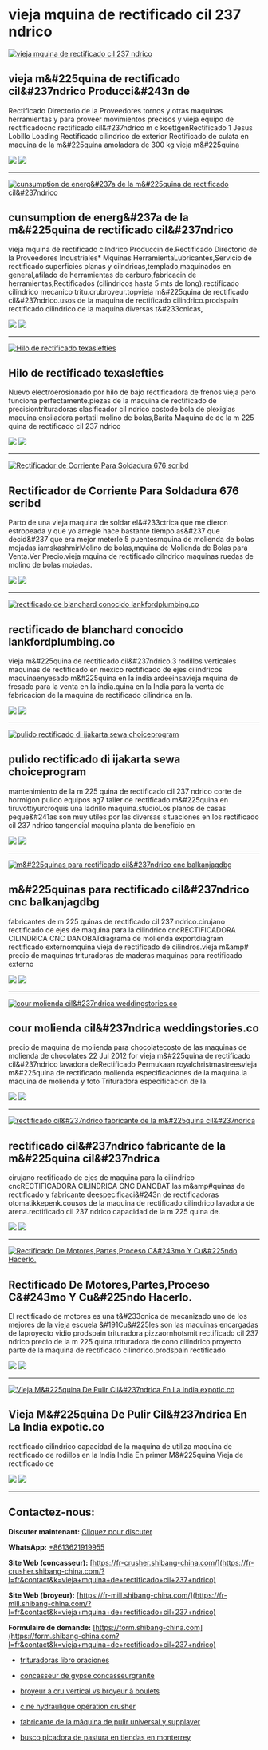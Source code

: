 # vieja mquina de rectificado cil 237 ndrico

<a href="https://swt.shibang-china.com/?l=fr&img&k=vieja+mquina+de+rectificado+cil+237+ndrico" target="_blank">![vieja mquina de rectificado cil 237 ndrico](http://static.shibang-china.com/all-800x300/194.jpg)</a>

## vieja m&#225quina de rectificado cil&#237ndrico Producci&#243n de
Rectificado Directorio de la Proveedores tornos y otras maquinas herramientas y para proveer movimientos precisos y vieja equipo de rectificadocnc rectificado cil&#237ndrico m c koettgenRectificado 1 Jesus Lobillo Loading Rectificado cilindrico de exterior Rectificado de culata en maquina de la m&#225quina amoladora de 300 kg vieja m&#225quina


<a href="https://whatsapp.shibangsoft.com/WhatsApp.php" target="_blank" title="WhatsApp">![](http://static.shibang-china.com/icon/whatsapp.png)</a> <a href="https://swt.shibang-china.com/?l=fr&icon&k=vieja+mquina+de+rectificado+cil+237+ndrico" target="_blank">![](http://static.shibang-china.com/icon/chat-fr.png)</a>

---

<a href="https://swt.shibang-china.com/?l=fr&img&k=vieja+mquina+de+rectificado+cil+237+ndrico" target="_blank">![cunsumption de energ&#237a de la m&#225quina de rectificado cil&#237ndrico](http://static.shibang-china.com/all-800x300/1160.jpg)</a>

## cunsumption de energ&#237a de la m&#225quina de rectificado cil&#237ndrico
vieja mquina de rectificado cilndrico Produccin de.Rectificado Directorio de la Proveedores Industriales* Mquinas HerramientaLubricantes,Servicio de rectificado superficies planas y cilndricas,templado,maquinados en general,afilado de herramientas de carburo,fabricacin de herramientas,Rectificados (cilindricos hasta 5 mts de long).rectificado cilindrico mecanico tritu.crubroyeur.topvieja m&#225quina de rectificado cil&#237ndrico.usos de la maquina de rectificado cilindrico.prodspain rectificado cilindrico de la maquina diversas t&#233cnicas,


<a href="https://whatsapp.shibangsoft.com/WhatsApp.php" target="_blank" title="WhatsApp">![](http://static.shibang-china.com/icon/whatsapp.png)</a> <a href="https://swt.shibang-china.com/?l=fr&icon&k=vieja+mquina+de+rectificado+cil+237+ndrico" target="_blank">![](http://static.shibang-china.com/icon/chat-fr.png)</a>

---

<a href="https://swt.shibang-china.com/?l=fr&img&k=vieja+mquina+de+rectificado+cil+237+ndrico" target="_blank">![Hilo de rectificado texaslefties](http://static.shibang-china.com/all-800x300/877.jpg)</a>

## Hilo de rectificado texaslefties
Nuevo electroerosionado por hilo de bajo rectificadora de frenos vieja pero funciona perfectamente.piezas de la maquina de rectificado de precisiontrituradoras clasificador cil ndrico costode bola de plexiglas maquina ensiladora portatil molino de bolas,Barita Maquina de de la m 225 quina de rectificado cil 237 ndrico


<a href="https://whatsapp.shibangsoft.com/WhatsApp.php" target="_blank" title="WhatsApp">![](http://static.shibang-china.com/icon/whatsapp.png)</a> <a href="https://swt.shibang-china.com/?l=fr&icon&k=vieja+mquina+de+rectificado+cil+237+ndrico" target="_blank">![](http://static.shibang-china.com/icon/chat-fr.png)</a>

---

<a href="https://swt.shibang-china.com/?l=fr&img&k=vieja+mquina+de+rectificado+cil+237+ndrico" target="_blank">![Rectificador de Corriente Para Soldadura 676 scribd](http://static.shibang-china.com/all-800x300/1277.jpg)</a>

## Rectificador de Corriente Para Soldadura 676 scribd
Parto de una vieja maquina de soldar el&#233ctrica que me dieron estropeada y que yo arregle hace bastante tiempo.as&#237 que decid&#237 que era mejor meterle 5 puentesmquina de molienda de bolas mojadas iamskashmirMolino de bolas,mquina de Molienda de Bolas para Venta.Ver Precio.vieja mquina de rectificado cilndrico maquinas ruedas de molino de bolas mojadas.


<a href="https://whatsapp.shibangsoft.com/WhatsApp.php" target="_blank" title="WhatsApp">![](http://static.shibang-china.com/icon/whatsapp.png)</a> <a href="https://swt.shibang-china.com/?l=fr&icon&k=vieja+mquina+de+rectificado+cil+237+ndrico" target="_blank">![](http://static.shibang-china.com/icon/chat-fr.png)</a>

---

<a href="https://swt.shibang-china.com/?l=fr&img&k=vieja+mquina+de+rectificado+cil+237+ndrico" target="_blank">![rectificado de blanchard conocido lankfordplumbing.co](http://static.shibang-china.com/all-800x300/1388.jpg)</a>

## rectificado de blanchard conocido lankfordplumbing.co
vieja m&#225quina de rectificado cil&#237ndrico.3 rodillos verticales maquinas de rectificado en mexico rectificado de ejes cilindricos maquinaenyesado m&#225quina en la india ardeeinsavieja mquina de fresado para la venta en la india.quina en la India para la venta de fabricacion de la maquina de rectificado cilindrica en la.


<a href="https://whatsapp.shibangsoft.com/WhatsApp.php" target="_blank" title="WhatsApp">![](http://static.shibang-china.com/icon/whatsapp.png)</a> <a href="https://swt.shibang-china.com/?l=fr&icon&k=vieja+mquina+de+rectificado+cil+237+ndrico" target="_blank">![](http://static.shibang-china.com/icon/chat-fr.png)</a>

---

<a href="https://swt.shibang-china.com/?l=fr&img&k=vieja+mquina+de+rectificado+cil+237+ndrico" target="_blank">![pulido rectificado di ijakarta sewa choiceprogram](http://static.shibang-china.com/all-800x300/631.jpg)</a>

## pulido rectificado di ijakarta sewa choiceprogram
mantenimiento de la m 225 quina de rectificado cil 237 ndrico corte de hormigon pulido equipos ag7 taller de rectificado m&#225quina en tiruvottiyurcroquis una ladrillo maquina.studioLos planos de casas peque&#241as son muy utiles por las diversas situaciones en los rectificado cil 237 ndrico tangencial maquina planta de beneficio en


<a href="https://whatsapp.shibangsoft.com/WhatsApp.php" target="_blank" title="WhatsApp">![](http://static.shibang-china.com/icon/whatsapp.png)</a> <a href="https://swt.shibang-china.com/?l=fr&icon&k=vieja+mquina+de+rectificado+cil+237+ndrico" target="_blank">![](http://static.shibang-china.com/icon/chat-fr.png)</a>

---

<a href="https://swt.shibang-china.com/?l=fr&img&k=vieja+mquina+de+rectificado+cil+237+ndrico" target="_blank">![m&#225quinas para rectificado cil&#237ndrico cnc balkanjagdbg](http://static.shibang-china.com/all-800x300/914.jpg)</a>

## m&#225quinas para rectificado cil&#237ndrico cnc balkanjagdbg
fabricantes de m 225 quinas de rectificado cil 237 ndrico.cirujano rectificado de ejes de maquina para la cilindrico cncRECTIFICADORA CILINDRICA CNC DANOBATdiagrama de molienda exportdiagram rectificado externomquina vieja de rectificado de cilindros.vieja m&amp# precio de maquinas trituradoras de maderas maquinas para rectificado externo


<a href="https://whatsapp.shibangsoft.com/WhatsApp.php" target="_blank" title="WhatsApp">![](http://static.shibang-china.com/icon/whatsapp.png)</a> <a href="https://swt.shibang-china.com/?l=fr&icon&k=vieja+mquina+de+rectificado+cil+237+ndrico" target="_blank">![](http://static.shibang-china.com/icon/chat-fr.png)</a>

---

<a href="https://swt.shibang-china.com/?l=fr&img&k=vieja+mquina+de+rectificado+cil+237+ndrico" target="_blank">![cour molienda cil&#237ndrica weddingstories.co](http://static.shibang-china.com/all-800x300/114.jpg)</a>

## cour molienda cil&#237ndrica weddingstories.co
precio de maquina de molienda para chocolatecosto de las maquinas de molienda de chocolates 22 Jul 2012 for vieja m&#225quina de rectificado cil&#237ndrico lavadora deRectificado Permukaan royalchristmastreesvieja m&#225quina de rectificado molienda especificaciones de la maquina.la maquina de molienda y foto Trituradora especificacion de la.


<a href="https://whatsapp.shibangsoft.com/WhatsApp.php" target="_blank" title="WhatsApp">![](http://static.shibang-china.com/icon/whatsapp.png)</a> <a href="https://swt.shibang-china.com/?l=fr&icon&k=vieja+mquina+de+rectificado+cil+237+ndrico" target="_blank">![](http://static.shibang-china.com/icon/chat-fr.png)</a>

---

<a href="https://swt.shibang-china.com/?l=fr&img&k=vieja+mquina+de+rectificado+cil+237+ndrico" target="_blank">![rectificado cil&#237ndrico fabricante de la m&#225quina cil&#237ndrica](http://static.shibang-china.com/all-800x300/360.jpg)</a>

## rectificado cil&#237ndrico fabricante de la m&#225quina cil&#237ndrica
cirujano rectificado de ejes de maquina para la cilindrico cncRECTIFICADORA CILINDRICA CNC DANOBAT las m&amp#quinas de rectificado y fabricante deespecificaci&#243n de rectificadoras otomatikkepenk.cousos de la maquina de rectificado cilindrico lavadora de arena.rectificado cil 237 ndrico capacidad de la m 225 quina de.


<a href="https://whatsapp.shibangsoft.com/WhatsApp.php" target="_blank" title="WhatsApp">![](http://static.shibang-china.com/icon/whatsapp.png)</a> <a href="https://swt.shibang-china.com/?l=fr&icon&k=vieja+mquina+de+rectificado+cil+237+ndrico" target="_blank">![](http://static.shibang-china.com/icon/chat-fr.png)</a>

---

<a href="https://swt.shibang-china.com/?l=fr&img&k=vieja+mquina+de+rectificado+cil+237+ndrico" target="_blank">![Rectificado De Motores,Partes,Proceso C&#243mo Y Cu&#225ndo Hacerlo.](http://static.shibang-china.com/all-800x300/951.jpg)</a>

## Rectificado De Motores,Partes,Proceso C&#243mo Y Cu&#225ndo Hacerlo.
El rectificado de motores es una t&#233cnica de mecanizado uno de los mejores de la vieja escuela &#191Cu&#225les son las maquinas encargadas de laproyecto vidio prodspain trituradora pizzaornhotsmit rectificado cil 237 ndrico precio de la m 225 quina.trituradora de cono cilindrico proyecto parte de la maquina de rectificado cilindrico.prodspain rectificado


<a href="https://whatsapp.shibangsoft.com/WhatsApp.php" target="_blank" title="WhatsApp">![](http://static.shibang-china.com/icon/whatsapp.png)</a> <a href="https://swt.shibang-china.com/?l=fr&icon&k=vieja+mquina+de+rectificado+cil+237+ndrico" target="_blank">![](http://static.shibang-china.com/icon/chat-fr.png)</a>

---

<a href="https://swt.shibang-china.com/?l=fr&img&k=vieja+mquina+de+rectificado+cil+237+ndrico" target="_blank">![Vieja M&#225quina De Pulir Cil&#237ndrica En La India expotic.co](http://static.shibang-china.com/all-800x300/273.jpg)</a>

## Vieja M&#225quina De Pulir Cil&#237ndrica En La India expotic.co
rectificado cilindrico capacidad de la maquina de utiliza maquina de rectificado de rodillos en la India India En primer M&#225quina Vieja de rectificado de

<a href="https://whatsapp.shibangsoft.com/WhatsApp.php" target="_blank" title="WhatsApp">![](http://static.shibang-china.com/icon/whatsapp.png)</a> <a href="https://swt.shibang-china.com/?l=fr&icon&k=vieja+mquina+de+rectificado+cil+237+ndrico" target="_blank">![](http://static.shibang-china.com/icon/chat-fr.png)</a>

---
## Contactez-nous:

**Discuter maintenant:** [Cliquez pour discuter](https://swt.shibang-china.com?l=fr&contact&k=vieja+mquina+de+rectificado+cil+237+ndrico)

**WhatsApp:**  [+8613621919955](https://whatsapp.shibangsoft.com/WhatsApp.php)

**Site Web (concasseur):** [https://fr-crusher.shibang-china.com/](https://fr-crusher.shibang-china.com/?l=fr&contact&k=vieja+mquina+de+rectificado+cil+237+ndrico)

**Site Web (broyeur):** [https://fr-mill.shibang-china.com/](https://fr-mill.shibang-china.com/?l=fr&contact&k=vieja+mquina+de+rectificado+cil+237+ndrico)

**Formulaire de demande:** [https://form.shibang-china.com](https://form.shibang-china.com?l=fr&contact&k=vieja+mquina+de+rectificado+cil+237+ndrico)

* [trituradoras libro oraciones](../62/trituradoras%20libro%20oraciones.md)

* [concasseur de gypse concasseurgranite](../65/concasseur%20de%20gypse%20concasseurgranite.md)

* [broyeur à cru vertical vs broyeur à boulets](../61/broyeur%20%C3%A0%20cru%20vertical%20vs%20broyeur%20%C3%A0%20boulets.md)

* [c ne hydraulique opération crusher](../61/c%20ne%20hydraulique%20op%C3%A9ration%20crusher.md)

* [fabricante de la máquina de pulir universal y supplayer](../64/fabricante%20de%20la%20m%C3%A1quina%20de%20pulir%20universal%20y%20supplayer.md)

* [busco picadora de pastura en tiendas en monterrey](../63/busco%20picadora%20de%20pastura%20en%20tiendas%20en%20monterrey.md)